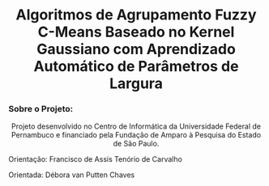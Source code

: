 <h1 align="center"> Algoritmos de Agrupamento Fuzzy C-Means Baseado no Kernel Gaussiano com Aprendizado Automático de Parâmetros de Largura </h1>

### Sobre o Projeto:
<p align="center"> Projeto desenvolvido no Centro de Informática da Universidade Federal de Pernambuco e financiado pela Fundação de Amparo à Pesquisa do Estado de São Paulo.  </p>
<p align="justify"> Orientação: Francisco de Assis Tenório de Carvalho </p>
<p align="justify"> Orientada: Débora van Putten Chaves </p>

